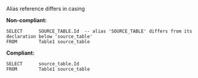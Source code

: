 Alias reference differs in casing

**Non-compliant:**

```tsql
SELECT      SOURCE_TABLE.Id  -- alias 'SOURCE_TABLE' differs from its declaration below 'source_table'
FROM        Table1 source_table
```

**Compliant:**

```tsql
SELECT      source_table.Id
FROM        Table1 source_table
```
